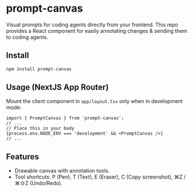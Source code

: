 # prompt-canvas


Visual prompts for coding agents directly from your frontend. This repo provides a React component for easily annotating changes & sending them to coding agents.

## Install

```bash
npm install prompt-canvas
```

## Usage (NextJS App Router)

Mount the client component in `app/layout.tsx` only when in development mode:

```tsx
import { PromptCanvas } from 'prompt-canvas';
// ...
// Place this in your body
{process.env.NODE_ENV === 'development' && <PromptCanvas />}
// ...
```

## Features
- Drawable canvas with annotation tools.
- Tool shortcuts: P (Pen), T (Text), E (Eraser), C (Copy screenshot), ⌘Z / ⌘⇧Z (Undo/Redo).
